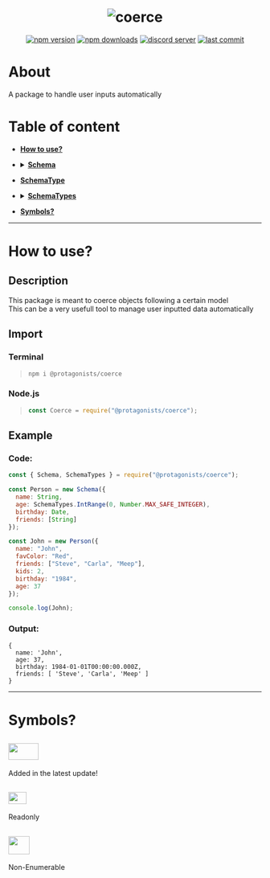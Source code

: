 <div id="top" align="center">

# ![coerce](https://api.imgbun.com/png?key=9dee0db487cd9383d7c0635dd81f671b&text=coerce&color=00ff00&size=32&format=raw)
 
[![npm version](https://img.shields.io/npm/v/@protagonists/coerce)](https://npmjs.com/package/@protagonists/coerce)
[![npm downloads](https://img.shields.io/npm/dt/@protagonists/coerce)](https://npmjs.com/package/@protagonists/coerce)
[![discord server](https://img.shields.io/discord/937758194736955443?logo=discord&logoColor=white)](https://discord.gg/cwhj3EgqGP)
[![last commit](https://img.shields.io/github/last-commit/ThePywon/coerce)](https://github.com/ThePywon/coerce)
 
</div>


# About

A package to handle user inputs automatically



# Table of content

* [**How to use?**](#how-to-use)

* <details><summary><a href="https://github.com/ThePywon/coerce/blob/main/Schema.md"><b>Schema</b></a></summary>
  <p>
    
  * [**raw**](https://github.com/ThePywon/coerce/blob/main/Schema.md#raw)
  * [**from**](https://github.com/ThePywon/coerce/blob/main/Schema.md#from)
  * [**setDefaults**](https://github.com/ThePywon/coerce/blob/main/Schema.md#setdefaults)
  * [**defaults**](https://github.com/ThePywon/coerce/blob/main/Schema.md#defaults)
    
  </p>
</details>

* [**SchemaType**](https://github.com/ThePywon/coerce/blob/main/SchemaType.md)

* <details><summary><a href="https://github.com/ThePywon/coerce/blob/main/SchemaTypes.md"><b>SchemaTypes</b></a></summary>
  <p>
    
  * [**\_Boolean\_**](https://github.com/ThePywon/coerce/blob/main/SchemaTypes.md#boolean)
  * [**\_Number\_**](https://github.com/ThePywon/coerce/blob/main/SchemaTypes.md#number)
  * [**Range**](https://github.com/ThePywon/coerce/blob/main/SchemaTypes.md#range)
  * [**Integer**](https://github.com/ThePywon/coerce/blob/main/SchemaTypes.md#integer)
  * [**IntRange**](https://github.com/ThePywon/coerce/blob/main/SchemaTypes.md#intrange)
  * [**Byte**](https://github.com/ThePywon/coerce/blob/main/SchemaTypes.md#byte)
  * [**\_String\_**](https://github.com/ThePywon/coerce/blob/main/SchemaTypes.md#string)
  * [**\_RegExp\_**](https://github.com/ThePywon/coerce/blob/main/SchemaTypes.md#regexp)
  * [**\_Date\_**](https://github.com/ThePywon/coerce/blob/main/SchemaTypes.md#date)
  * [**DateRange**](https://github.com/ThePywon/coerce/blob/main/SchemaTypes.md#daterange)
  * [**\_Function\_**](https://github.com/ThePywon/coerce/blob/main/SchemaTypes.md#function)

  </p>
</details>

* [**Symbols?**](#symbols)

---



# How to use?

## Description

This package is meant to coerce objects following a certain model  
This can be a very usefull tool to manage user inputted data automatically

## Import

### Terminal

> `npm i @protagonists/coerce`

### Node.js

> ```js
> const Coerce = require("@protagonists/coerce");
> ```

## Example

### Code:

```js
const { Schema, SchemaTypes } = require("@protagonists/coerce");

const Person = new Schema({
  name: String,
  age: SchemaTypes.IntRange(0, Number.MAX_SAFE_INTEGER),
  birthday: Date,
  friends: [String]
});

const John = new Person({
  name: "John",
  favColor: "Red",
  friends: ["Steve", "Carla", "Meep"],
  kids: 2,
  birthday: "1984",
  age: 37
});

console.log(John);
```

### Output:

```
{
  name: 'John',
  age: 37,
  birthday: 1984-01-01T00:00:00.000Z,
  friends: [ 'Steve', 'Carla', 'Meep' ]
}
```

---



# Symbols?

<h2><img src="https://imgur.com/ToMgUid.gif" width="60px" height="33px"/></h2>

Added in the latest update!

<h2><img src="https://imgur.com/muzdSho.gif" width="36px" height="24px"/></h2>

Readonly

<h2><img src="https://imgur.com/oSU7YNt.gif" width="42px" height="36px"/></h2>

Non-Enumerable
